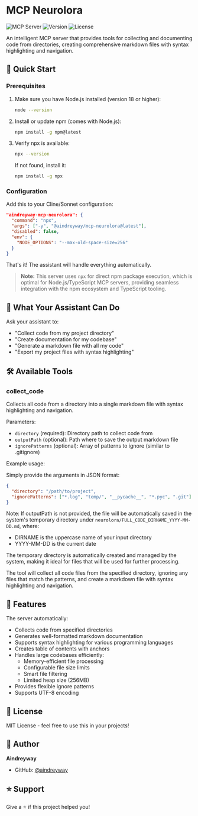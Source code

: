 # MCP Neurolora

![MCP Server](https://img.shields.io/badge/MCP-Server-blue)
![Version](https://img.shields.io/badge/version-1.0.0-green)
![License](https://img.shields.io/badge/license-MIT-blue)

An intelligent MCP server that provides tools for collecting and documenting code from directories, creating comprehensive markdown files with syntax highlighting and navigation.

## 🚀 Quick Start

### Prerequisites

1. Make sure you have Node.js installed (version 18 or higher):

   ```bash
   node --version
   ```

2. Install or update npm (comes with Node.js):

   ```bash
   npm install -g npm@latest
   ```

3. Verify npx is available:
   ```bash
   npx --version
   ```
   If not found, install it:
   ```bash
   npm install -g npx
   ```

### Configuration

Add this to your Cline/Sonnet configuration:

```json
"aindreyway-mcp-neurolora": {
  "command": "npx",
  "args": ["-y", "@aindreyway/mcp-neurolora@latest"],
  "disabled": false,
  "env": {
    "NODE_OPTIONS": "--max-old-space-size=256"
  }
}
```

That's it! The assistant will handle everything automatically.

> **Note:** This server uses `npx` for direct npm package execution, which is optimal for Node.js/TypeScript MCP servers, providing seamless integration with the npm ecosystem and TypeScript tooling.

## 🎯 What Your Assistant Can Do

Ask your assistant to:

- "Collect code from my project directory"
- "Create documentation for my codebase"
- "Generate a markdown file with all my code"
- "Export my project files with syntax highlighting"

## 🛠 Available Tools

### collect_code

Collects all code from a directory into a single markdown file with syntax highlighting and navigation.

Parameters:

- `directory` (required): Directory path to collect code from
- `outputPath` (optional): Path where to save the output markdown file
- `ignorePatterns` (optional): Array of patterns to ignore (similar to .gitignore)

Example usage:

Simply provide the arguments in JSON format:

```json
{
  "directory": "/path/to/project",
  "ignorePatterns": ["*.log", "temp/", "__pycache__", "*.pyc", ".git"]
}
```

Note: If outputPath is not provided, the file will be automatically saved in the system's temporary directory under `neurolora/FULL_CODE_DIRNAME_YYYY-MM-DD.md`, where:

- DIRNAME is the uppercase name of your input directory
- YYYY-MM-DD is the current date

The temporary directory is automatically created and managed by the system, making it ideal for files that will be used for further processing.

The tool will collect all code files from the specified directory, ignoring any files that match the patterns, and create a markdown file with syntax highlighting and navigation.

## 🔧 Features

The server automatically:

- Collects code from specified directories
- Generates well-formatted markdown documentation
- Supports syntax highlighting for various programming languages
- Creates table of contents with anchors
- Handles large codebases efficiently:
  - Memory-efficient file processing
  - Configurable file size limits
  - Smart file filtering
  - Limited heap size (256MB)
- Provides flexible ignore patterns
- Supports UTF-8 encoding

## 📝 License

MIT License - feel free to use this in your projects!

## 👤 Author

**Aindreyway**

- GitHub: [@aindreyway](https://github.com/aindreyway)

## ⭐️ Support

Give a ⭐️ if this project helped you!
